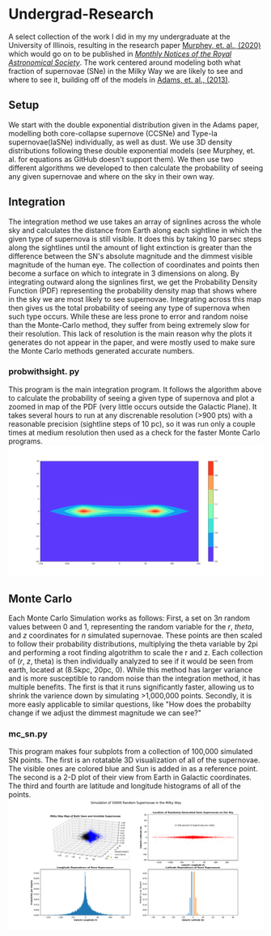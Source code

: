 # Undergrad-Research

A select collection of the work I did in my my undergraduate at the University of Illinois, resulting in the research paper [Murphey, et. al., (2020)](https://arxiv.org/abs/2012.06552) which would go on to be published in [*Monthly Notices of the Royal Astronomical Society*](https://academic.oup.com/mnras/article-abstract/507/1/927/6330468?redirectedFrom=fulltext). The work centered around modeling both what fraction of supernovae (SNe) in the Milky Way we are likely to see and where to see it, building off of the models in [Adams, et. al., (2013)](https://arxiv.org/pdf/1306.0559.pdf).

## Setup
We start with the double exponential distribution given in the Adams paper, modelling both core-collapse supernove (CCSNe) and Type-Ia supernovae(IaSNe) individually, as well as dust. We use 3D density distributions following these double exponential models (see Murphey, et. al. for equations as GitHub doesn't support them). We then use two different algorithms we developed to then calculate the probability of seeing any given supernovae and where on the sky in their own way.
## Integration
The integration method we use takes an array of signlines across the whole sky and calculates the distance from Earth along each sightline in which the given type of supernova is still visible. It does this by taking 10 parsec steps along the sightlines until the amount of light extinction is greater than the difference between the SN's absolute magnitude and the dimmest visible magnitude of the human eye. The collection of coordinates and points then become a surface on which to integrate in 3 dimensions on along. By integrating outward along the signlines first, we get the Probability Density Function (PDF) representing the probability density map that shows where in the sky we are most likely to see supernovae. Integrating across this map then gives us the total probability of seeing any type of supernova when such type occurs. While these are less prone to error and random noise than the Monte-Carlo method, they suffer from being extremely slow for their resolution. This lack of resolution is the main reason why the plots it generates do not appear in the paper, and were mostly used to make sure the Monte Carlo methods generated accurate numbers.

### probwithsight. py
This program is the main integration program. It follows the algorithm above to calculate the probability of seeing a given type of supernova and plot a zoomed in map of the PDF (very little occurs outside the Galactic Plane). It takes several hours to run at any discrenable resolution (>900 pts) with a reasonable precision (sightline steps of 10 pc), so it was run only a couple times at medium resolution then used as a check for the faster Monte Carlo programs.
![Alt text](./Images/Integration_adams.png)

## Monte Carlo
Each Monte Carlo Simulation works as follows: First, a set on 3*n* random values between 0 and 1, representing the random variable for the *r*, *theta*, and *z* coordinates for *n* simulated supernovae. These points are then scaled to follow their probability distributions, multiplying the theta variable by 2pi and performing a root finding algotrithm to scale the r and z. Each collection of (*r*, *z*, theta) is then individually analyzed to see if it would be seen from earth, located at (8.5kpc, 20pc, 0). While this method has larger variance and is more susceptible to random noise than the integration method, it has multiple benefits. The first is that it runs significantly faster, allowing us to shrink the varience down by simulating >1,000,000 points. Secondly, it is more easly applicable to similar questions, like "How does the probabilty change if we adjust the dimmest magnitude we can see?" 

### mc_sn.py
This program makes four subplots from a collection of 100,000 simulated SN points. The first is an rotatable 3D visualization of all of the supernovae. The visible ones are colored blue and Sun is added in as a reference point. The second is a 2-D plot of their view from Earth in Galactic coordinates. The third and fourth are latitude and longitude histograms of all of the points.
![Alt text](./Images/montecarlo_subplots.png "mc_sn.png")
